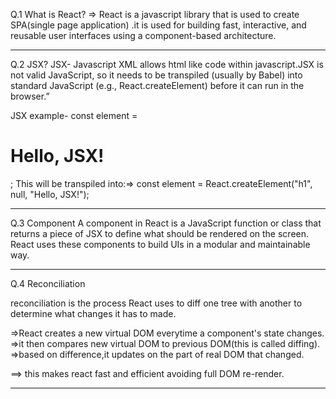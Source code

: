 Q.1 What is React?
=> React is a javascript library that is used to create SPA(single page application) .it is used for building fast, interactive, and reusable user interfaces using a component-based architecture.

---

Q.2 JSX?
JSX- Javascript XML allows html like code within javascript.JSX is not valid JavaScript, so it needs to be transpiled (usually by Babel) into standard JavaScript (e.g., React.createElement) before it can run in the browser.”

JSX example- const element = <h1>Hello, JSX!</h1>;
This will be transpiled into:=> const element = React.createElement("h1", null, "Hello, JSX!");

---

Q.3 Component
A component in React is a JavaScript function or class that returns a piece of JSX to define what should be rendered on the screen. React uses these components to build UIs in a modular and maintainable way.

---

Q.4 Reconciliation

reconciliation is the process React uses to diff one tree with another to determine what changes it has to made.

=>React creates a new virtual DOM everytime a component's state changes.
=>it then compares new virtual DOM to previous DOM(this is called diffing).
=>based on difference,it updates on the part of real DOM that changed.

==> this makes react fast and efficient avoiding full DOM re-render.

---
